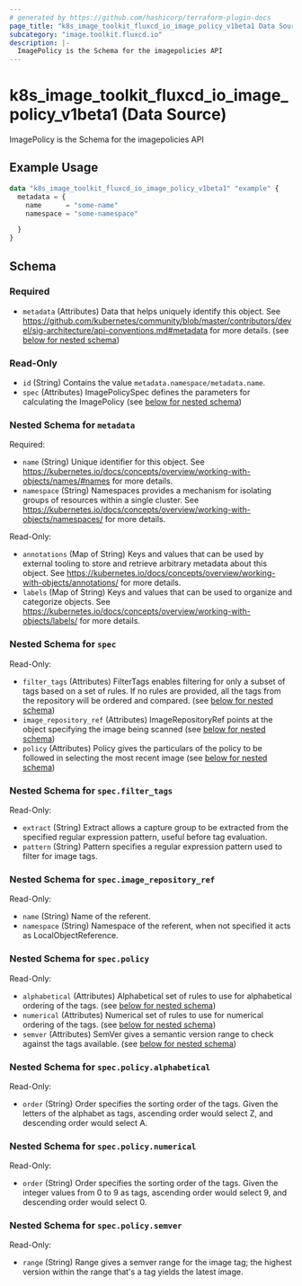 ```yaml
---
# generated by https://github.com/hashicorp/terraform-plugin-docs
page_title: "k8s_image_toolkit_fluxcd_io_image_policy_v1beta1 Data Source - terraform-provider-k8s"
subcategory: "image.toolkit.fluxcd.io"
description: |-
  ImagePolicy is the Schema for the imagepolicies API
---
```


# k8s_image_toolkit_fluxcd_io_image_policy_v1beta1 (Data Source)

ImagePolicy is the Schema for the imagepolicies API

## Example Usage

```terraform
data "k8s_image_toolkit_fluxcd_io_image_policy_v1beta1" "example" {
  metadata = {
    name      = "some-name"
    namespace = "some-namespace"

  }
}
```

<!-- schema generated by tfplugindocs -->
## Schema

### Required

- `metadata` (Attributes) Data that helps uniquely identify this object. See https://github.com/kubernetes/community/blob/master/contributors/devel/sig-architecture/api-conventions.md#metadata for more details. (see [below for nested schema](#nestedatt--metadata))

### Read-Only

- `id` (String) Contains the value `metadata.namespace/metadata.name`.
- `spec` (Attributes) ImagePolicySpec defines the parameters for calculating the ImagePolicy (see [below for nested schema](#nestedatt--spec))

<a id="nestedatt--metadata"></a>
### Nested Schema for `metadata`

Required:

- `name` (String) Unique identifier for this object. See https://kubernetes.io/docs/concepts/overview/working-with-objects/names/#names for more details.
- `namespace` (String) Namespaces provides a mechanism for isolating groups of resources within a single cluster. See https://kubernetes.io/docs/concepts/overview/working-with-objects/namespaces/ for more details.

Read-Only:

- `annotations` (Map of String) Keys and values that can be used by external tooling to store and retrieve arbitrary metadata about this object. See https://kubernetes.io/docs/concepts/overview/working-with-objects/annotations/ for more details.
- `labels` (Map of String) Keys and values that can be used to organize and categorize objects. See https://kubernetes.io/docs/concepts/overview/working-with-objects/labels/ for more details.


<a id="nestedatt--spec"></a>
### Nested Schema for `spec`

Read-Only:

- `filter_tags` (Attributes) FilterTags enables filtering for only a subset of tags based on a set of rules. If no rules are provided, all the tags from the repository will be ordered and compared. (see [below for nested schema](#nestedatt--spec--filter_tags))
- `image_repository_ref` (Attributes) ImageRepositoryRef points at the object specifying the image being scanned (see [below for nested schema](#nestedatt--spec--image_repository_ref))
- `policy` (Attributes) Policy gives the particulars of the policy to be followed in selecting the most recent image (see [below for nested schema](#nestedatt--spec--policy))

<a id="nestedatt--spec--filter_tags"></a>
### Nested Schema for `spec.filter_tags`

Read-Only:

- `extract` (String) Extract allows a capture group to be extracted from the specified regular expression pattern, useful before tag evaluation.
- `pattern` (String) Pattern specifies a regular expression pattern used to filter for image tags.


<a id="nestedatt--spec--image_repository_ref"></a>
### Nested Schema for `spec.image_repository_ref`

Read-Only:

- `name` (String) Name of the referent.
- `namespace` (String) Namespace of the referent, when not specified it acts as LocalObjectReference.


<a id="nestedatt--spec--policy"></a>
### Nested Schema for `spec.policy`

Read-Only:

- `alphabetical` (Attributes) Alphabetical set of rules to use for alphabetical ordering of the tags. (see [below for nested schema](#nestedatt--spec--policy--alphabetical))
- `numerical` (Attributes) Numerical set of rules to use for numerical ordering of the tags. (see [below for nested schema](#nestedatt--spec--policy--numerical))
- `semver` (Attributes) SemVer gives a semantic version range to check against the tags available. (see [below for nested schema](#nestedatt--spec--policy--semver))

<a id="nestedatt--spec--policy--alphabetical"></a>
### Nested Schema for `spec.policy.alphabetical`

Read-Only:

- `order` (String) Order specifies the sorting order of the tags. Given the letters of the alphabet as tags, ascending order would select Z, and descending order would select A.


<a id="nestedatt--spec--policy--numerical"></a>
### Nested Schema for `spec.policy.numerical`

Read-Only:

- `order` (String) Order specifies the sorting order of the tags. Given the integer values from 0 to 9 as tags, ascending order would select 9, and descending order would select 0.


<a id="nestedatt--spec--policy--semver"></a>
### Nested Schema for `spec.policy.semver`

Read-Only:

- `range` (String) Range gives a semver range for the image tag; the highest version within the range that's a tag yields the latest image.
